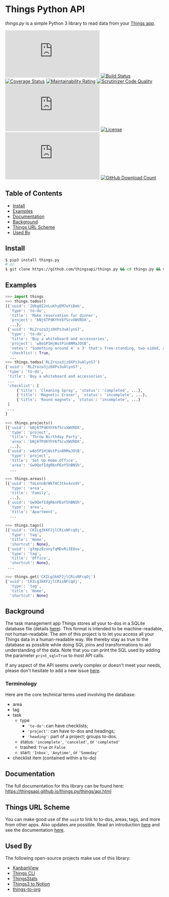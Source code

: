 # Things Python API

_things.py_ is a simple Python 3 library to read data from your [Things app](https://culturedcode.com/things).

[![GitHub Release](https://img.shields.io/github/v/release/thingsapi/things.py?sort=semver)](https://github.com/thingsapi/things.py/releases)
[![Build Status](https://github.com/thingsapi/things.py/workflows/Build-Test/badge.svg)](https://github.com/thingsapi/things.py/actions)
[![Coverage Status](https://codecov.io/gh/thingsapi/things.py/branch/main/graph/badge.svg?token=DBWGKAEYAP)](https://codecov.io/gh/thingsapi/things.py)
[![Maintainability Rating](https://sonarcloud.io/api/project_badges/measure?project=thingsapi_things.py&metric=sqale_rating)](https://sonarcloud.io/dashboard?id=thingsapi_things.py)
[![Scrutinizer Code Quality](https://scrutinizer-ci.com/g/thingsapi/things.py/badges/quality-score.png?b=main)](https://scrutinizer-ci.com/g/thingsapi/things.py/?branch=main)
[![GitHub Issues](https://img.shields.io/github/issues/thingsapi/things.py)](https://github.com/thingsapi/things.py/issues)
[![License](https://img.shields.io/badge/License-Apache%202.0-blue.svg)](https://opensource.org/licenses/Apache-2.0)
[![PyPI - Downloads](https://img.shields.io/pypi/dm/things.py?label=pypi%20downloads)](https://pypi.org/project/things.py/)
[![GitHub Download Count](https://img.shields.io/github/downloads/thingsapi/things.py/total.svg)](https://github.com/thingsapi/things.py/releases)

## Table of Contents

- [Install](#install)
- [Examples](#examples)
- [Documentation](#documentation)
- [Background](#background)
- [Things URL Scheme](#things-url-scheme)
- [Used By](#used-by)

## Install

```sh
$ pip3 install things.py
# or
$ git clone https://github.com/thingsapi/things.py && cd things.py && make install
```

## Examples

```python
>>> import things
>>> things.todos()
[{'uuid': '2Ukg8I2nLukhyEM7wYiBeb',
  'type': 'to-do',
  'title': 'Make reservation for dinner',
  'project': 'bNj6TPdKYhY6fScvXWVRDX',
  ...},
 {'uuid': 'RLZroza3jz0XPs3uAlynS7',
  'type': 'to-do',
  'title': 'Buy a whiteboard and accessories',
  'project': 'w8oSP1HjWstPin8RMaJOtB',
  'notes': "Something around 4' x 3' that's free-standing, two-sided, and magnetic.",
  'checklist': True,
  ...
>>> things.todos('RLZroza3jz0XPs3uAlynS7')
{'uuid': 'RLZroza3jz0XPs3uAlynS7',
 'type': 'to-do',
 'title': 'Buy a whiteboard and accessories',
 ...
 'checklist': [
     {'title': 'Cleaning Spray', 'status': 'completed', ...},
     {'title': 'Magnetic Eraser', 'status': 'incomplete', ...},
     {'title': 'Round magnets', 'status': 'incomplete', ...}
 ]
 ...
}

>>> things.projects()
[{'uuid': 'bNj6TPdKYhY6fScvXWVRDX',
  'type': 'project',
  'title': 'Throw Birthday Party',
  'area': 'bNj6TPdKYhY6fScvXWVRDX',
  ...},
 {'uuid': 'w8oSP1HjWstPin8RMaJOtB',
  'type': 'project',
  'title': 'Set Up Home Office',
  'area': 'Gw9QefIdgR6nPEoY5hBNSh',
  ...

>>> things.areas()
[{'uuid': 'ToLxnnBrWkfHC3tkx4vxdV',
  'type': 'area',
  'title': 'Family',
  ...},
 {'uuid': 'Gw9QefIdgR6nPEoY5hBNSh',
  'type': 'area',
  'title': 'Apartment',
  ...

>>> things.tags()
[{'uuid': 'CKILg3kKF2jlCRisNFcqOj',
  'type': 'tag',
  'title': 'Home',
  'shortcut': None},
 {'uuid': 'gfmpz8zxnyfqMDvRi3E8vo',
  'type': 'tag',
  'title': 'Office',
  'shortcut': None},
 ...

>>> things.get('CKILg3kKF2jlCRisNFcqOj')
{'uuid': 'CKILg3kKF2jlCRisNFcqOj',
  'type': 'tag',
  'title': 'Home',
  'shortcut': None}

```

## Background

The task management app Things stores all your to-dos in a SQLite database file (details [here](https://culturedcode.com/things/support/articles/2982272/#get-the-things-3-database-file)). This format is intended to be machine-readable, not human-readable. The aim of this project is to let you access all your Things data in a human-readable way. We thereby stay as true to the database as possible while doing SQL joins and transformations to aid understanding of the data. Note that you can print the SQL used by adding the parameter `print_sql=True` to most API calls.

If any aspect of the API seems overly complex or doesn't meet your needs, please don't hesitate to add a new issue [here](https://github.com/thingsapi/things.py/issues).

### Terminology

Here are the core technical terms used involving the database:

- area
- tag
- task
  - type
    - `'to-do'`: can have checklists;
    - `'project'`: can have to-dos and headings;
    - `'heading'`:  part of a project; groups to-dos.
  - status:  `'incomplete'`,  `'canceled'`, or `'completed'`
  - trashed: `True` or `False`
  - start: `'Inbox'`, `'Anytime'`, or `'Someday'`
- checklist item (contained within a to-do)

## Documentation

The full documentation for this library can be found here: https://thingsapi.github.io/things.py/things/api.html

## Things URL Scheme

You can make good use of the `uuid` to link to to-dos, areas, tags, and more from other apps. Also updates are possible. Read an introduction [here](https://culturedcode.com/things/blog/2018/02/hey-things/) and see the documentation [here](https://culturedcode.com/things/help/url-scheme/).

## Used By

The following open-source projects make use of this library:

- [KanbanView](https://github.com/AlexanderWillner/KanbanView)
- [Things CLI](https://github.com/thingsapi/things-cli)
- [ThingsStats](https://github.com/lmgibson/ThingsStats)
- [Things3 to Notion](https://github.com/Avery2/things3notionscript)
- [things-to-org](https://github.com/chrizel/things-to-org)
